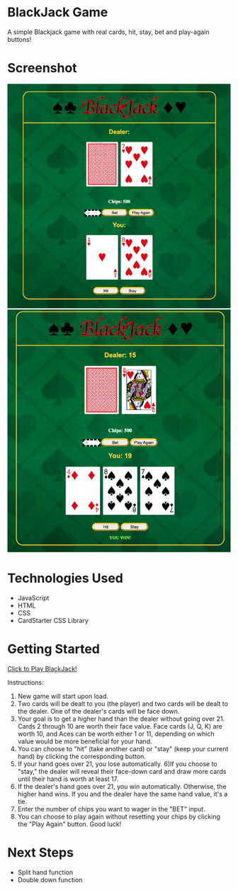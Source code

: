 # BlackJack Game

A simple Blackjack game with real cards, hit, stay, bet and play-again buttons!

# Screenshot

<img src="./Imgs/blackjack_final_wireframe1.png">
<img src="./Imgs/blackjack_final_wireframe2.png">

# Technologies Used

- JavaScript
- HTML
- CSS
- CardStarter CSS Library

# Getting Started

[Click to Play BlackJack!](https://seanh101.github.io/Blackjack-game/)

Instructions:
1) New game will start upon load.
2) Two cards will be dealt to you (the player) and two cards will be dealt to the dealer. One of the dealer's cards will be face down.
3) Your goal is to get a higher hand than the dealer without going over 21.
Cards 2 through 10 are worth their face value. Face cards (J, Q, K) are worth 10, and Aces can be worth either 1 or 11, depending on which value would be more beneficial for your hand.
4) You can choose to "hit" (take another card) or "stay" (keep your current hand) by clicking the corresponding button.
5) If your hand goes over 21, you lose automatically.
6)If you choose to "stay," the dealer will reveal their face-down card and draw more cards until their hand is worth at least 17.
7) If the dealer's hand goes over 21, you win automatically. Otherwise, the higher hand wins. If you and the dealer have the same hand value, it's a tie.
8) Enter the number of chips you want to wager in the "BET" input.
9) You can choose to play again without resetting your chips by clicking the "Play Again" button. Good luck!

# Next Steps

- Split hand function
- Double down function
